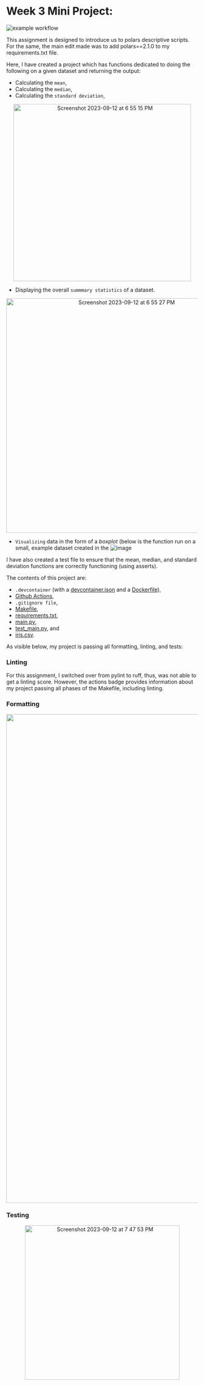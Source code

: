# Week 3 Mini Project:

![example workflow](https://github.com/nogibjj/aad64_Polars-Script/actions/workflows/actions.yml/badge.svg)

This assignment is designed to introduce us to polars descriptive scripts. For the same, the main edit made was to add polars==2.1.0 to my requirements.txt file.

Here, I have created a project which has functions dedicated to doing the following on a given dataset and returning the output: 
* Calculating the `mean`,
* Calculating the `median`,
* Calculating the `standard deviation`,


<p align = "center"><img width="467" alt="Screenshot 2023-09-12 at 6 55 15 PM" src="https://github.com/nogibjj/aad64_Polars-Script/assets/143753050/fb862ae7-ac3f-40ad-8276-40f7c900e67e"></p>


* Displaying the overall `summmary statistics` of a dataset.
<p align = "center"><img width="618" alt="Screenshot 2023-09-12 at 6 55 27 PM" src="https://github.com/nogibjj/aad64_Polars-Script/assets/143753050/4b81c6a1-4449-4656-97d6-fe17c01487ff"></p>

* `Visualizing` data in the form of a _boxplot_ (below is the function run on a small, example dataset created in the ![image](https://github.com/nogibjj/aad64_Polars-Script/assets/143753050/26b476a1-1784-4688-be8b-afdafa6a0c9a)



I have also created a test file to ensure that the mean, median, and standard deviation functions are correctly functioning (using asserts).

The contents of this project are: 
* `.devcontainer` (with a [devcontainer.json](https://github.com/nogibjj/aad64_Polars-Script/edit/main/.devcontainer/devcontainer.json) and a [Dockerfile](https://github.com/nogibjj/aad64_Polars-Script/edit/main/.devcontainer/Dockerfile)), 
* [Github Actions](https://github.com/nogibjj/aad64_Polars-Script/edit/main/.github/workflows/actions.yml), 
* `.gitignore file`, 
* [Makefile](https://github.com/nogibjj/aad64_Polars-Script/edit/main/Makefile), 
* [requirements.txt](https://github.com/nogibjj/aad64_Polars-Script/edit/main/requirements.txt), 
* [main.py](https://github.com/nogibjj/aad64_Polars-Script/edit/main/main.py), 
* [test_main.py](https://github.com/nogibjj/aad64_Polars-Script/edit/main/test_main.py), and 
* [iris.csv](https://github.com/nogibjj/aad64_Polars-Script/edit/main/iris.csv).

As visible below, my project is passing all formatting, linting, and tests:

### Linting
For this assignment, I switched over from pylint to ruff, thus, was not able to get a linting score. However, the actions badge provides information about my project passing all phases of the Makefile, including linting.
<p align = "center"></p>

### Formatting
<p align = "center"><img width="1288" alt="Screenshot 2023-09-12 at 7 47 28 PM" src="https://github.com/nogibjj/aad64_Polars-Script/assets/143753050/c1270129-31ff-4837-8eb3-3caad6c59755"></p>


### Testing
<p align = "center"><img width="407" alt="Screenshot 2023-09-12 at 7 47 53 PM" src="https://github.com/nogibjj/aad64_Polars-Script/assets/143753050/583977cd-4e93-4b19-957c-6b2960cbbd41"></p>

